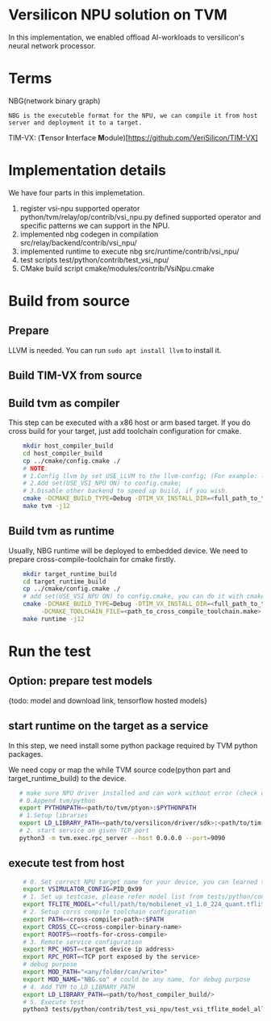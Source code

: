 # Versilicon NPU solution on TVM

In this implementation, we enabled offload AI-workloads to versilicon's neural network processor.

# Terms

NBG(network binary graph)

    NBG is the executeble format for the NPU, we can compile it from host server and deployment it to a target.

TIM-VX: (**T**ensor **I**nterface **M**odule)[https://github.com/VeriSilicon/TIM-VX]

# Implementation details

We have four parts in this implemetation.

1. register vsi-npu supported operator 
    python/tvm/relay/op/contrib/vsi_npu.py defined supported operator and specific patterns we can support in the NPU.
2. implemented nbg codegen in compilation
    src/relay/backend/contrib/vsi_npu/
3. implemented runtime to execute nbg
    src/runtime/contrib/vsi_npu/
4. test scripts
    test/python/contrib/test_vsi_npu/
5. CMake build script
    cmake/modules/contrib/VsiNpu.cmake

# Build from source

## Prepare

LLVM is needed. You can run `sudo apt install llvm` to install it.

## Build TIM-VX from source

## Build tvm as compiler

This step can be executed with a x86 host or arm based target. If you do cross build for your target,
just add toolchain configuration for cmake.

```sh
    mkdir host_compiler_build
    cd host_compiler_build
    cp ../cmake/config.cmake ./
    # NOTE: 
    # 1.Config llvm by set USE_LLVM to the llvm-config; (For example: llvm-config-10 on Ubuntu 20.04)
    # 2.Add set(USE_VSI_NPU ON) to config.cmake;
    # 3.Disable other backend to speed up build, if you wish.
    cmake -DCMAKE_BUILD_TYPE=Debug -DTIM_VX_INSTALL_DIR=<full_path_to_tim_vx_install> ..
    make tvm -j12
```

## Build tvm as runtime

Usually, NBG runtime will be deployed to embedded device. We need to prepare cross-compile-toolchain for cmake firstly.

```bash
    mkdir target_runtime_build
    cd target_runtime_build
    cp ../cmake/config.cmake ./
    # add set(USE_VSI_NPU ON) to config.cmake, you can do it with cmake command option too
    cmake -DCMAKE_BUILD_TYPE=Debug -DTIM_VX_INSTALL_DIR=<full_path_to_tim_vx_target_build_install_dir> \
         -DCMAKE_TOOLCHAIN_FILE=<path_to_cross_compile_toolchain.make> ..
    make runtime -j12
```

# Run the test

## Option: prepare test models

{todo: model and download link, tensorflow hosted models}

## start runtime on the target as a service

In this step, we need install some python package required by TVM python packages.

We need copy or map the while TVM source code(python part and target_runtime_build) to the device. 
```bash
   # make sure NPU driver installed and can work without error (check dmesg after you insmod galcore)
   # 0.Append tvm/python 
   export PYTHONPATH=<path/to/tvm/ptyon>:$PYTHONPATH
   # 1.Setup libraries
   export LD_LIBRARY_PATH=<path/to/versilicon/driver/sdk>:<path/to/tim-vx/target/install>:<path/to/tvm/target_runtime_build/>:$LD_LIBRARY_PATH
   # 2. start service on given TCP port
   python3 -m tvm.exec.rpc_server --host 0.0.0.0 --port=9090
```

## execute test from host

```bash
    # 0. Set correct NPU target name for your device, you can learned this from your soc vendor
    export VSIMULATOR_CONFIG=PID_0x99
    # 1. Set up testcase, please refer model list from tests/python/contrib/test_vsi_npu/test_vsi_tflite_model_all.py
    export TFLITE_MODEL="<full/path/to/mobilenet_v1_1.0_224_quant.tflite>"
    # 2. Setup corss compile toolchain configuration 
    export PATH=<cross-compiler-path>:$PATH
    export CROSS_CC=<cross-compiler-binary-name>
    export ROOTFS=<rootfs-for-cross-compile>
    # 3. Remote service configuration
    export RPC_HOST=<target device ip address>
    export RPC_PORT=<TCP port exposed by the service>
    # debug purpose
    export MOD_PATH="<any/folder/can/write>"
    export MOD_NAME="NBG.so" # could be any name, for debug purpose
    # 4. Add TVM to LD_LIBRARY_PATH
    export LD_LIBRARY_PATH=<path/to/host_compiler_build/>
    # 5. Execute test
    python3 tests/python/contrib/test_vsi_npu/test_vsi_tflite_model_all.py
```
